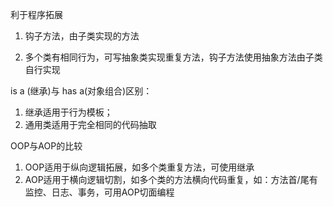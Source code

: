 利于程序拓展

1. 钩子方法，由子类实现的方法

2. 多个类有相同行为，可写抽象类实现重复方法，钩子方法使用抽象方法由子类自行实现



is a (继承)与 has a(对象组合)区别：

1. 继承适用于行为模板；
2. 通用类适用于完全相同的代码抽取



OOP与AOP的比较

1. OOP适用于纵向逻辑拓展，如多个类重复方法，可使用继承
2. AOP适用于横向逻辑切割，如多个类的方法横向代码重复，如：方法首/尾有监控、日志、事务，可用AOP切面编程

​	

